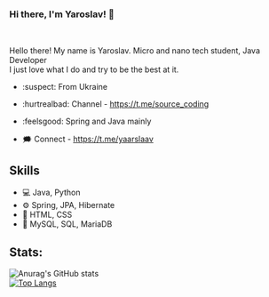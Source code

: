 ### Hi there, I'm Yaroslav! 👋
<br />

Hello there! My name is Yaroslav. Micro and nano tech student, Java Developer <br />
I just love what I do and try to be the best at it.

- :suspect: From Ukraine
- :hurtrealbad: Channel - https://t.me/source_coding
- :feelsgood: Spring and Java mainly

- :right_anger_bubble: Connect - https://t.me/yaarslaav

## Skills
- :computer: Java, Python
- ⚙️ Spring, JPA, Hibernate
- :art: HTML, CSS
- :floppy_disk: MySQL, SQL, MariaDB

## Stats:  

![Anurag's GitHub stats](https://github-readme-stats.vercel.app/api?username=Serwios)
<br />
[![Top Langs](https://github-readme-stats.vercel.app/api/top-langs/?username=serwios&layout=compact)](https://github.com/serwios/github-readme-stats)


